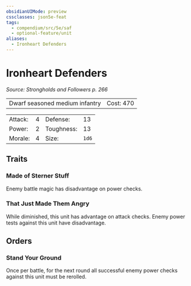 ```yaml
---
obsidianUIMode: preview
cssclasses: json5e-feat
tags:
  - compendium/src/5e/saf
  - optional-feature/unit
aliases:
  - Ironheart Defenders
---
```

# Ironheart Defenders
*Source: Strongholds and Followers p. 266*  

|    |    |
|----|----|
| Dwarf seasoned medium infantry | Cost: 470 |

|    |    |    |    |
|----|----|----|----|
| Attack: | 4 | Defense: | 13 |
| Power: | 2 | Toughness: | 13 |
| Morale: | 4 | Size: | `1d6` |

## Traits

### Made of Sterner Stuff

Enemy battle magic has disadvantage on power checks.

### That Just Made Them Angry

While diminished, this unit has advantage on attack checks. Enemy power tests against this unit have disadvantage.

## Orders

### Stand Your Ground

Once per battle, for the next round all successful enemy power checks against this unit must be rerolled.